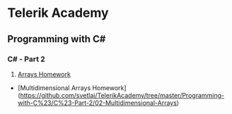 # Telerik Academy

## Programming with C# ##

### C# - Part 2

1. [Arrays Homework](https://github.com/svetlai/TelerikAcademy/tree/master/Programming-with-C%23/C%23-Part-2/01-Arrays)
* [Multidimensional Arrays Homework] (https://github.com/svetlai/TelerikAcademy/tree/master/Programming-with-C%23/C%23-Part-2/02-Multidimensional-Arrays)
